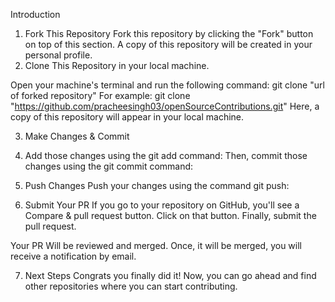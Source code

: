 Introduction

1. Fork This Repository
Fork this repository by clicking the "Fork" button on top of this section. A copy of this repository will be created in your personal profile.
2. Clone This Repository in your local machine.

Open your machine's terminal and run the following command:
git clone "url of forked repository"
For example:
git clone "https://github.com/pracheesingh03/openSourceContributions.git"
Here, a copy of this repository will appear in your local machine.

3. Make Changes & Commit

4. Add those changes using the git add command:
Then, commit those changes using the git commit command:

5. Push Changes
Push your changes using the command git push:

6. Submit Your PR
If you go to your repository on GitHub, you'll see a Compare & pull request button. Click on that button. Finally, submit the pull request.

Your PR Will be reviewed and merged. Once, it will be merged, you will receive a notification by email.

7. Next Steps
Congrats you finally did it! Now, you can go ahead and find other repositories where you can start contributing.
